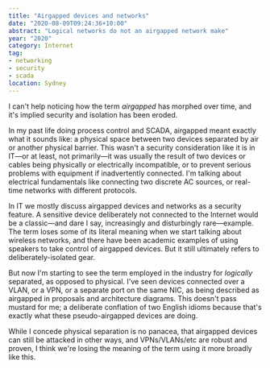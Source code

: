 ```yaml
---
title: "Airgapped devices and networks"
date: "2020-08-09T09:24:36+10:00"
abstract: "Logical networks do not an airgapped network make"
year: "2020"
category: Internet
tag:
- networking
- security
- scada
location: Sydney
---
```

I can't help noticing how the term *airgapped* has morphed over time, and it's implied security and isolation has been eroded.

In my past life doing process control and SCADA, airgapped meant exactly what it sounds like: a physical space between two devices separated by air or another physical barrier. This wasn't a security consideration like it is in IT&mdash;or at least, not primarily&mdash;it was usually the result of two devices or cables being physically or electrically incompatible, or to prevent serious problems with equipment if inadvertently connected. I'm talking about electrical fundamentals like connecting two discrete AC sources, or real-time networks with different protocols.

In IT we mostly discuss airgapped devices and networks as a security feature. A sensitive device deliberately not connected to the Internet would be a classic&mdash;and dare I say, increasingly and disturbingly rare&mdash;example. The term loses some of its literal meaning when we start talking about wireless networks, and there have been academic examples of using speakers to take control of airgapped devices. But it still ultimately refers to deliberately-isolated gear.

But now I'm starting to see the term employed in the industry for *logically* separated, as opposed to physical. I've seen devices connected over a VLAN, or a VPN, or a separate port on the same NIC, as being described as airgapped in proposals and architecture diagrams. This doesn't pass mustard for me; a deliberate conflation of two English idioms because that's exactly what these pseudo-airgapped devices are doing.

While I concede physical separation is no panacea, that airgapped devices can still be attacked in other ways, and VPNs/VLANs/etc are robust and proven, I think we're losing the meaning of the term using it more broadly like this.
